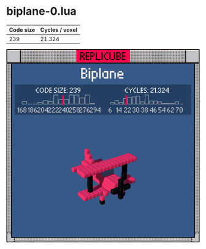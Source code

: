 # biplane-0.lua

| Code size | Cycles / voxel |
| --------- | -------------- |
| 239       | 21.324         |

![](biplane-0.png)
